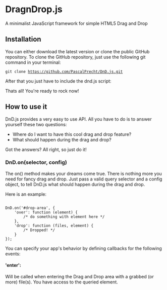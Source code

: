 # DragnDrop.js

A minimalist JavaScript framework for simple HTML5 Drag and Drop

## Installation

You can either download the latest version or clone the public GitHub repository. To clone the GitHub repository, just use the following git command in your terminal:

<code>git clone https://github.com/PascalPrecht/DnD.js.git</code>

After that you just have to include the dnd.js script:

<code><script src=path/to/dnd.js></script></code>

Thats all! You're ready to rock now!

## How to use it

DnD.js provides a very easy to use API. All you have to do is to answer yourself these two questions:

* Where do I want to have this cool drag and drop feature?
* What should happen during the drag and drop?

Got the answers? All right, so just do it!

### DnD.on(selector, config)

The on() method makes your dreams come true. There is nothing more you need for fancy drag and drop. Just pass a valid query selector and a config object, to tell DnD.js what should happen during the drag and drop.

Here is an example:

<code>
DnD.on('#drop-area', {
    'over': function (element) {
        /* do something with element here */
    },
    'drop': function (files, element) {
        /* Dropped! */
    }
});
</code>

You can specify your app's behavior by defining callbacks for the following events:

#### 'enter':

Will be called when entering the Drag and Drop area with a grabbed (or more) file(s). You have access to the queried element.
